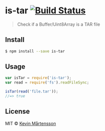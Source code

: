 # is-tar [![Build Status](http://img.shields.io/travis/kevva/is-tar/master.svg?style=flat)](https://travis-ci.org/kevva/is-tar)

> Check if a Buffer/Uint8Array is a TAR file

## Install

```sh
$ npm install --save is-tar
```

## Usage

```js
var isTar = require('is-tar');
var read = require('fs').readFileSync;

isTar(read('file.tar'));
//=> true
```

## License

MIT © [Kevin Mårtensson](https://github.com/kevva)
